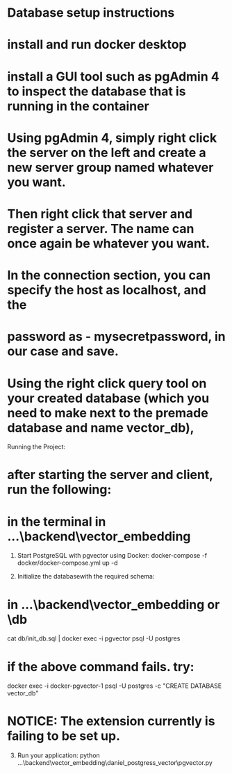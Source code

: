 # Database setup instructions

# install and run docker desktop
# install a GUI tool such as pgAdmin 4 to inspect the database that is running in the container
# Using pgAdmin 4, simply right click the server on the left and create a new server group named whatever you want.
# Then right click that server and register a server. The name can once again be whatever you want.
# In the connection section, you can specify the host as localhost, and the
# password as - mysecretpassword, in our case and save.


#   Using the right click query tool on your created database (which you need to make next to the premade database and name vector_db),


Running the Project:

# after starting the server and client, run the following:

# in the terminal in ...\backend\vector_embedding
1) Start PostgreSQL with pgvector using Docker:
docker-compose -f docker/docker-compose.yml up -d

2) Initialize the databasewith the required schema:

# in ...\backend\vector_embedding or \db
cat db/init_db.sql | docker exec -i pgvector psql -U postgres
# if the above command fails. try:

 docker exec -i docker-pgvector-1 psql -U postgres -c "CREATE DATABASE vector_db"
 # NOTICE: The extension currently is failing to be set up.

3) Run your application:
python ...\backend\vector_embedding\daniel_postgress_vector\pgvector.py